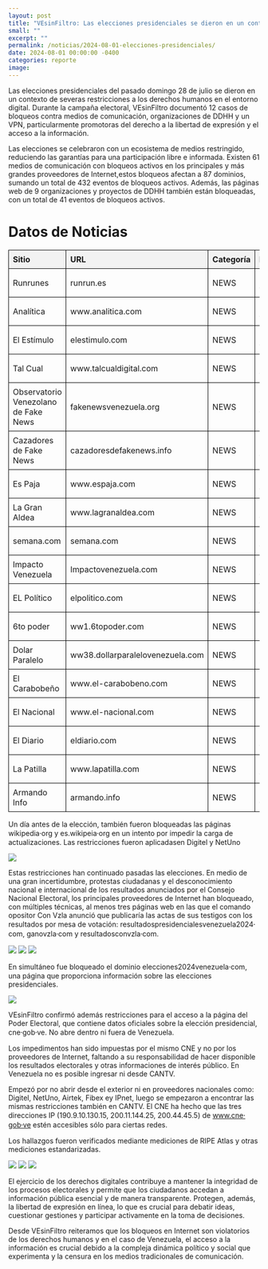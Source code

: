 ```yaml
---
layout: post
title: "VEsinFiltro: Las elecciones presidenciales se dieron en un contexto de restricción a los derechos humanos en Internet"
small: ""
excerpt: ""
permalink: /noticias/2024-08-01-elecciones-presidenciales/
date: 2024-08-01 00:00:00 -0400
categories: reporte
image: 
---
```

Las elecciones presidenciales del pasado domingo 28 de julio se dieron en un contexto de severas restricciones a los derechos humanos en el entorno digital. Durante la campaña electoral, VEsinFiltro documentó 12 casos de bloqueos contra medios de comunicación,  organizaciones de DDHH y un VPN, particularmente promotoras del derecho a la libertad de expresión y el acceso a la información. 

Las elecciones se celebraron con un ecosistema de medios restringido, reduciendo las garantías para una participación libre e informada. Existen 61 medios de comunicación con bloqueos activos en los principales y más grandes proveedores de Internet,estos bloqueos afectan a 87 dominios, sumando un total de 432 eventos de bloqueos activos. Además, las páginas web de 9 organizaciones y proyectos de DDHH también están bloqueadas, con un total de 41 eventos de bloqueos activos.

<!DOCTYPE html>
<html lang="en">
<head>
    <meta charset="UTF-8">
    <meta name="viewport" content="width=device-width, initial-scale=1.0">
    <title>Datos de Noticias</title>
    <style>
        table {
            width: 100%;
            border-collapse: collapse;
        }
        th, td {
            border: 1px solid black;
            padding: 8px;
            text-align: left;
        }
        th {
            background-color: #f2f2f2;
        }
    </style>
</head>
<body>
    <h1>Datos de Noticias</h1>
    <table>
        <thead>
            <tr>
                <th>Sitio</th>
                <th>URL</th>
                <th>Categoría</th>
                <th>Fecha</th>
                <th>Estado</th>
                <th>Bloqueo ISP</th>
                <th>DNS</th>
                <th>HTTPS</th>
                <th>HTTP/HTTPS</th>
                <th>Otro</th>
                <th>Interceptado</th>
                <th>Calificación</th>
            </tr>
        </thead>
        <tbody>
            <tr>
                <td>Runrunes</td>
                <td>runrun.es</td>
                <td>NEWS</td>
                <td>2020-05-15</td>
                <td>Activo</td>
                <td>DNS</td>
                <td>DNS</td>
                <td>DNS</td>
                <td>HTTP/HTTPS</td>
                <td>DNS</td>
                <td>No</td>
                <td>5</td>
            </tr>
            <tr>
                <td>Analítica</td>
                <td>www.analitica.com</td>
                <td>NEWS</td>
                <td>2024-07-22</td>
                <td>Activo</td>
                <td>DNS + HTTPS</td>
                <td>DNS</td>
                <td>DNS</td>
                <td>HTTP/HTTPS</td>
                <td>DNS</td>
                <td>No</td>
                <td>6</td>
            </tr>
            <tr>
                <td>El Estímulo</td>
                <td>elestimulo.com</td>
                <td>NEWS</td>
                <td>2024-07-22</td>
                <td>Activo</td>
                <td>DNS + HTTPS</td>
                <td>DNS</td>
                <td>DNS</td>
                <td>HTTP/HTTPS</td>
                <td>DNS</td>
                <td>No</td>
                <td>6</td>
            </tr>
            <tr>
                <td>Tal Cual</td>
                <td>www.talcualdigital.com</td>
                <td>NEWS</td>
                <td>2024-07-22</td>
                <td>Activo</td>
                <td>DNS + HTTPS</td>
                <td>DNS</td>
                <td>DNS</td>
                <td>HTTP/HTTPS</td>
                <td>DNS</td>
                <td>No</td>
                <td>6</td>
            </tr>
            <tr>
                <td>Observatorio Venezolano de Fake News</td>
                <td>fakenewsvenezuela.org</td>
                <td>NEWS</td>
                <td>2024-07-12</td>
                <td>Activo</td>
                <td>DNS + HTTPS</td>
                <td>DNS</td>
                <td>DNS</td>
                <td>HTTP/HTTPS</td>
                <td>DNS</td>
                <td>No</td>
                <td>6</td>
            </tr>
            <tr>
                <td>Cazadores de Fake News</td>
                <td>cazadoresdefakenews.info</td>
                <td>NEWS</td>
                <td>2024-07-04</td>
                <td>Activo</td>
                <td>DNS + HTTPS</td>
                <td>DNS</td>
                <td>DNS</td>
                <td>DNS</td>
                <td>DNS</td>
                <td>No</td>
                <td>6</td>
            </tr>
            <tr>
                <td>Es Paja</td>
                <td>www.espaja.com</td>
                <td>NEWS</td>
                <td>2024-07-04</td>
                <td>Activo</td>
                <td>DNS + HTTPS</td>
                <td>DNS</td>
                <td>DNS</td>
                <td>DNS + HTTP/HTTPS</td>
                <td>DNS</td>
                <td>No</td>
                <td>7</td>
            </tr>
            <tr>
                <td>La Gran Aldea</td>
                <td>www.lagranaldea.com</td>
                <td>NEWS</td>
                <td>2024-05-18</td>
                <td>Activo</td>
                <td>DNS + HTTPS</td>
                <td>DNS</td>
                <td>DNS</td>
                <td>DNS + HTTP/HTTPS</td>
                <td>DNS</td>
                <td>No</td>
                <td>7</td>
            </tr>
            <tr>
                <td>semana.com</td>
                <td>semana.com</td>
                <td>NEWS</td>
                <td>2024-03-12</td>
                <td>Activo</td>
                <td>DNS</td>
                <td>DNS</td>
                <td>DNS</td>
                <td>DNS</td>
                <td>DNS</td>
                <td>No</td>
                <td>5</td>
            </tr>
            <tr>
                <td>Impacto Venezuela</td>
                <td>Impactovenezuela.com</td>
                <td>NEWS</td>
                <td>2024-03-06</td>
                <td>Activo</td>
                <td>DNS + HTTP/HTTPS</td>
                <td>DNS</td>
                <td>DNS</td>
                <td>DNS</td>
                <td>DNS</td>
                <td>No</td>
                <td>6</td>
            </tr>
            <tr>
                <td>EL Político</td>
                <td>elpolitico.com</td>
                <td>NEWS</td>
                <td>2024-03-04</td>
                <td>Activo</td>
                <td>DNS + HTTP</td>
                <td>DNS</td>
                <td>DNS</td>
                <td>DNS</td>
                <td>DNS</td>
                <td>No</td>
                <td>6</td>
            </tr>
            <tr>
                <td>6to poder</td>
                <td>ww1.6topoder.com</td>
                <td>NEWS</td>
                <td>2023-11-28</td>
                <td>Activo</td>
                <td>DNS</td>
                <td>DNS</td>
                <td>DNS</td>
                <td>No</td>
                <td>No</td>
                <td>No</td>
                <td>3</td>
            </tr>
            <tr>
                <td>Dolar Paralelo</td>
                <td>ww38.dollarparalelovenezuela.com</td>
                <td>NEWS</td>
                <td>2023-11-28</td>
                <td>Activo</td>
                <td>No</td>
                <td>DNS</td>
                <td>DNS</td>
                <td>DNS</td>
                <td>DNS</td>
                <td>DNS</td>
                <td>5</td>
            </tr>
            <tr>
                <td>El Carabobeño</td>
                <td>www.el-carabobeno.com</td>
                <td>NEWS</td>
                <td>2023-11-08</td>
                <td>Activo</td>
                <td>DNS</td>
                <td>DNS</td>
                <td>DNS</td>
                <td>HTTPS</td>
                <td>DNS</td>
                <td>No</td>
                <td>5</td>
            </tr>
            <tr>
                <td>El Nacional</td>
                <td>www.el-nacional.com</td>
                <td>NEWS</td>
                <td>2023-10-20</td>
                <td>Activo</td>
                <td>HTTPS</td>
                <td>DNS</td>
                <td>DNS</td>
                <td>HTTPS</td>
                <td>DNS</td>
                <td>No</td>
                <td>5</td>
            </tr>
            <tr>
                <td>El Diario</td>
                <td>eldiario.com</td>
                <td>NEWS</td>
                <td>2023-09-14</td>
                <td>Activo</td>
                <td>HTTPS</td>
                <td>DNS</td>
                <td>DNS</td>
                <td>HTTPS</td>
                <td>DNS</td>
                <td>No</td>
                <td>5</td>
            </tr>
            <tr>
                <td>La Patilla</td>
                <td>www.lapatilla.com</td>
                <td>NEWS</td>
                <td>2023-08-18</td>
                <td>Activo</td>
                <td>HTTPS</td>
                <td>DNS</td>
                <td>DNS</td>
                <td>HTTPS</td>
                <td>DNS</td>
                <td>No</td>
                <td>5</td>
            </tr>
            <tr>
                <td>Armando Info</td>
                <td>armando.info</td>
                <td>NEWS</td>
                <td>2023-07-13</td>
                <td>Activo</td>
                <td>HTTPS</td>
                <td>DNS</td>
                <td>DNS</td>
                <td>HTTPS</td>
                <td>DNS</td>
                <td>No</td>
                <td>5</td>
            </tr>
        </tbody>
    </table>
</body>
</html>




Un día antes de la elección, también fueron bloqueadas las páginas wikipedia⸱org y   es.wikipeia⸱org en un intento por impedir la carga de actualizaciones. Las restricciones fueron aplicadasen Digitel y NetUno

![](/res/post_img/2024-08-01/2024-07-29-wiki.png)

Estas restricciones han continuado pasadas las elecciones. En medio de una gran incertidumbre, protestas ciudadanas y el desconocimiento nacional e internacional de los resultados anunciados por el Consejo Nacional Electoral, los principales proveedores de Internet han bloqueado, con múltiples técnicas, al menos tres páginas web en las que el comando opositor Con Vzla anunció que publicaría las actas de sus testigos con los resultados por mesa de votación: resultadospresidencialesvenezuela2024⸱com, ganovzla⸱com y resultadosconvzla⸱com.

![](/res/post_img/2024-08-01/2024-07-31-193650_002.png)
![](/res/post_img/2024-08-01/2024-07-31-193650_003.png)
![](/res/post_img/2024-08-01/2024-07-31-181017_002.png)

En simultáneo fue bloqueado el dominio elecciones2024venezuela⸱com, una página que proporciona información sobre las elecciones presidenciales.

![](/res/post_img/2024-08-01/2024-07-29.png)

VEsinFiltro confirmó además restricciones para el acceso a la página del Poder Electoral, que contiene datos oficiales sobre la elección presidencial, cne⸱gob⸱ve. No abre dentro ni fuera de Venezuela.

Los impedimentos han sido impuestas por el mismo CNE y no por los proveedores de Internet, faltando a su responsabilidad de hacer disponible los resultados electorales y otras informaciones de interés público. En Venezuela no es posible ingresar ni desde CANTV.

Empezó por no abrir desde el exterior ni en proveedores nacionales como: Digitel, NetUno, Airtek, Fibex ey IPnet, luego se empezaron a encontrar las mismas restricciones también en CANTV. El CNE ha hecho que las tres direcciones IP (190.9.10.130.15, 200.11.144.25, 200.44.45.5) de www.cne⸱gob⸱ve estén accesibles sólo para ciertas redes. 

Los hallazgos fueron verificados mediante mediciones de RIPE Atlas y otras mediciones estandarizadas.

![](/res/post_img/2024-08-01/2024-08-01-CNE-1.jpeg)
![](/res/post_img/2024-08-01/2024-08-01-CNE-2.jpeg)
![](/res/post_img/2024-08-01/2024-08-01-CNE-3.jpeg)

El ejercicio de los derechos digitales contribuye a mantener la integridad de los procesos electorales y permite que los ciudadanos accedan a información pública esencial y de manera transparente. Protegen, además, la libertad de expresión en línea, lo que es crucial para debatir ideas, cuestionar gestiones y participar activamente en la toma de decisiones. 

Desde VEsinFiltro reiteramos que los bloqueos en Internet son violatorios de los derechos humanos y en el caso de Venezuela, el acceso a la información es crucial debido a la compleja dinámica político y social que experimenta y la censura en los medios tradicionales de comunicación.
